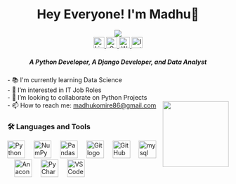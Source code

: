 <h1 align="center">Hey Everyone! I'm Madhu👋</h1>

</p>

<div align="center">
  <img src="https://visitor-badge.laobi.icu/badge?page_id=madhukomire.madhukomire&" />
</div>

<div align="center">
  <a href="http://www.linkedin.com/in/madhu-komire" target="_blank">
    <img src="https://img.shields.io/static/v1?message=LinkedIn&logo=linkedin&label=&color=0077B5&logoColor=white&labelColor=&style=for-the-badge" height="25" alt="LinkedIn logo" />
  </a>
  <a href="mailto:madhukomire86@gmail.com" target="_blank">
    <img src="https://img.shields.io/static/v1?message=Gmail&logo=gmail&label=&color=D14836&logoColor=white&labelColor=&style=for-the-badge" height="25" alt="Gmail logo" />
  </a>
  <a href="https://wa.me/917997623595" target="_blank">
    <img src="https://img.shields.io/static/v1?message=WhatsApp&logo=whatsapp&label=&color=25D366&logoColor=white&labelColor=&style=for-the-badge" height="25" alt="WhatsApp logo" />
  </a>
  <a href="https://www.instagram.com/mr_madhu_komire?igsh=M3FubmllM2FnM2pt" target="_blank">
    <img src="https://img.shields.io/static/v1?message=Instagram&logo=instagram&label=&color=E4405F&logoColor=white&labelColor=&style=for-the-badge" height="25" alt="Instagram logo" />
  </a>
</div>

<h5 align="center">A Python Developer, A Django Developer, and Data Analyst</h5>

<p align="left">
  - 📚 I'm currently learning Data Science<br>
  - 👀 I’m interested in IT Job Roles<br>
  - 👯 I’m looking to collaborate on Python Projects<br>
  - 📫 How to reach me: <a href="mailto:madhukomire86@gmail.com">madhukomire86@gmail.com</a>
  <img align="right" height="150" src="https://i.imgflip.com/65efzo.gif"  />
</p>
<h3 align="left">🛠 Languages and Tools</h3>

<div align="left">
  <img src="https://skillicons.dev/icons?i=py" height="40" alt="Python logo" />
  <img width="12" />
  <img src="https://cdn.jsdelivr.net/gh/devicons/devicon/icons/numpy/numpy-original.svg" height="40" alt="NumPy logo" />
  <img width="12" />
  <img src="https://cdn.jsdelivr.net/gh/devicons/devicon/icons/pandas/pandas-original.svg" height="40" alt="Pandas logo" />
  <img width="12" />
  <img src="https://cdn.simpleicons.org/git/F05032" height="40" alt="Git logo" />
  <img width="12" />
  <img src="https://skillicons.dev/icons?i=github" height="40" alt="GitHub logo" />
  <img width="12" />
  <img src="https://cdn.jsdelivr.net/gh/devicons/devicon/icons/mysql/mysql-original.svg" height="40" alt="mysql logo"  />
  <img width="12" />
  <img src="https://cdn.jsdelivr.net/gh/devicons/devicon/icons/anaconda/anaconda-original.svg" height="40" alt="Anaconda logo" />
  <img width="12" />
  <img src="https://cdn.jsdelivr.net/gh/devicons/devicon/icons/pycharm/pycharm-original.svg" height="40" alt="PyCharm logo" />
  <img width="12" />
  <img src="https://cdn.jsdelivr.net/gh/devicons/devicon/icons/vscode/vscode-original.svg" height="40" alt="VSCode logo" />
</div>


<!---
madhukomire/madhukomire is a ✨ special ✨ repository because its `README.md` (this file) appears on your GitHub profile.
You can click the Preview link to take a look at your changes.
--->
